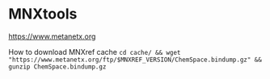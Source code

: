 # MNXtools

https://www.metanetx.org

How to download MNXref cache
`cd cache/ && wget "https://www.metanetx.org/ftp/$MNXREF_VERSION/ChemSpace.bindump.gz" && gunzip ChemSpace.bindump.gz`

